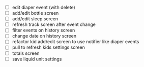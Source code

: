 - [ ] edit diaper event (with delete)
- [ ] add/edit bottle screen
- [ ] add/edit sleep screen
- [ ] refresh track screen after event change
- [ ] filter events on history screen
- [ ] change date on history screen
- [ ] refactor kid add/edit screen to use notifier like diaper events
- [ ] pull to refresh kids settings screen
- [ ] totals screen
- [ ] save liquid unit settings
